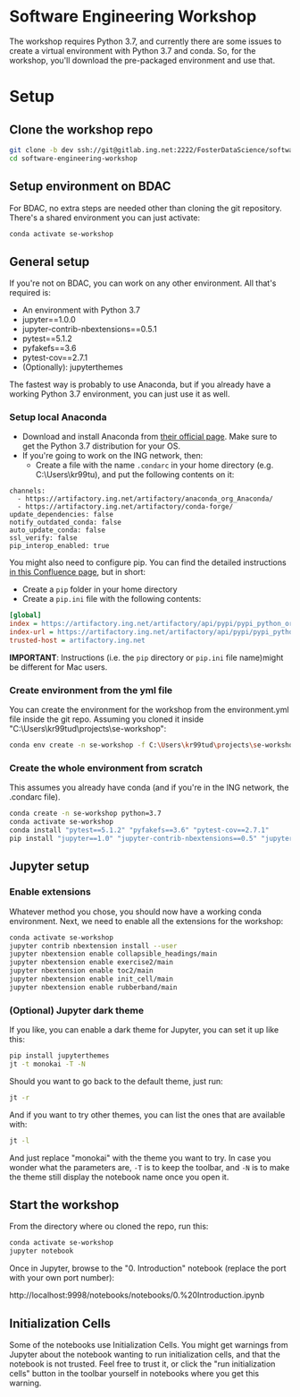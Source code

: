 # Software Engineering Workshop

The workshop requires Python 3.7, and currently there are some issues to create a virtual environment with Python 3.7 and conda.
So, for the workshop, you'll download the pre-packaged environment and use that.

# Setup

## Clone the workshop repo


```bash
git clone -b dev ssh://git@gitlab.ing.net:2222/FosterDataScience/software-engineering-workshop.git
cd software-engineering-workshop
```

## Setup environment on BDAC

For BDAC, no extra steps are needed other than cloning the git repository. There's a shared environment you can just activate:

```bash
conda activate se-workshop
```

## General setup

If you're not on BDAC, you can work on any other environment. All that's required is:

- An environment with Python 3.7
- jupyter==1.0.0
- jupyter-contrib-nbextensions==0.5.1
- pytest==5.1.2
- pyfakefs==3.6
- pytest-cov==2.7.1
- (Optionally): jupyterthemes

The fastest way is probably to use Anaconda, but if you already have a working Python 3.7 environment, you can just use it as well.

### Setup local Anaconda

- Download and install Anaconda from [their official page](https://www.anaconda.com/distribution/). Make sure to get the Python 3.7 distribution for your OS.
- If you're going to work on the ING network, then:
  - Create a file with the name ```.condarc``` in your home directory (e.g. C:\Users\kr99tu), and put the following contents on it:

```
channels:
  - https://artifactory.ing.net/artifactory/anaconda_org_Anaconda/
  - https://artifactory.ing.net/artifactory/conda-forge/
update_dependencies: false
notify_outdated_conda: false
auto_update_conda: false
ssl_verify: false
pip_interop_enabled: true
```

You might also need to configure pip. You can find the detailed instructions [in this Confluence page](https://confluence.europe.intranet/display/ANY/%5BDEV+Laptop%5D+Configuring+pip+to+fetch+dependencies+from+artifactory), but in short:

- Create a ```pip``` folder in your home directory
- Create a ```pip.ini``` file with the following contents:

```ini
[global]
index = https://artifactory.ing.net/artifactory/api/pypi/pypi_python_org/simple/
index-url = https://artifactory.ing.net/artifactory/api/pypi/pypi_python_org/simple/
trusted-host = artifactory.ing.net
```

**IMPORTANT**: Instructions (i.e. the ```pip``` directory or ```pip.ini``` file name)might be different for Mac users.

### Create environment from the yml file

You can create the environment for the workshop from the environment.yml file inside the git repo. Assuming you cloned it inside "C:\Users\kr99tud\projects\se-workshop":

```bash
conda env create -n se-workshop -f C:\Users\kr99tud\projects\se-workshop\environment.yml
```

### Create the whole environment from scratch

This assumes you already have conda (and if you're in the ING network, the .condarc file).

```bash
conda create -n se-workshop python=3.7
conda activate se-workshop
conda install "pytest==5.1.2" "pyfakefs==3.6" "pytest-cov==2.7.1"
pip install "jupyter==1.0" "jupyter-contrib-nbextensions==0.5" "jupyterthemes==0.20"
```

## Jupyter setup

### Enable extensions

Whatever method you chose, you should now have a working conda environment. Next, we need to enable all the extensions for the workshop:

```bash
conda activate se-workshop
jupyter contrib nbextension install --user
jupyter nbextension enable collapsible_headings/main
jupyter nbextension enable exercise2/main
jupyter nbextension enable toc2/main
jupyter nbextension enable init_cell/main
jupyter nbextension enable rubberband/main
```

### (Optional) Jupyter dark theme

If you like, you can enable a dark theme for Jupyter, you can set it up like this:

```bash
pip install jupyterthemes
jt -t monokai -T -N
```

Should you want to go back to the default theme, just run:

```bash
jt -r
```

And if you want to try other themes, you can list the ones that are available with:

```bash
jt -l
```

And just replace "monokai" with the theme you want to try. In case you wonder what the parameters are, ```-T``` is to keep the toolbar, and ```-N``` is to make the theme still display the notebook name once you open it.

## Start the workshop

From the directory where ou cloned the repo, run this:

```bash
conda activate se-workshop
jupyter notebook
```

Once in Jupyter, browse to the "0. Introduction" notebook (replace the port with your own port number):

http://localhost:9998/notebooks/notebooks/0.%20Introduction.ipynb

## Initialization Cells

Some of the notebooks use Initialization Cells. You might get warnings from Jupyter about the notebook wanting to run initialization cells, and that the notebook is not trusted. Feel free to trust it, or click the "run initialization cells" button in the toolbar yourself in notebooks where you get this warning.